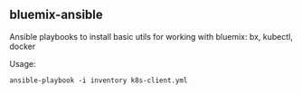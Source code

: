 bluemix-ansible
--------------



Ansible playbooks to install basic utils for working with bluemix: bx, kubectl, docker


Usage:


```shell
ansible-playbook -i inventory k8s-client.yml
```
